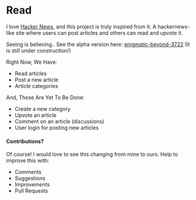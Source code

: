 # Read

I love [Hacker News](https://news.ycombinator.com/), and this project is truly inspired from it. A hackernews-like site where users can post articles and others can read and upvote it.

Seeing is believing.. See the alpha version here: [enigmatic-beyond-3722](https://enigmatic-beyond-3722.herokuapp.com/) (It is still under construction!)

Right Now, We Have:

* Read articles
* Post a new article
* Article categories

And, These Are Yet To Be Done:

* Create a new category
* Upvote an article
* Comment on an article (discussions)
* User login for posting new articles

#### Contributions?

Of course! I would love to see this changing from mine to ours. Help to improve this with:
* Comments
* Suggestions
* Improvements
* Pull Requests
